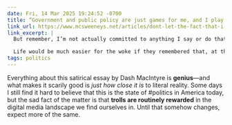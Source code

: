 ```yaml
---
date: Fri, 14 Mar 2025 19:24:52 -0700
title: “Government and public policy are just games for me, and I play to win” (satire)
link_url: https://www.mcsweeneys.net/articles/dont-let-the-fact-that-i-only-criticize-democrats-and-always-defend-trump-confuse-you-im-an-independent-centrist
link_excerpt: |
  But remember, I’m not actually committed to anything I say or do that provokes them into wokesplaining conniptions. I’m just asking questions. Or playing devil’s advocate. Or trolling for the lolz.

  Life would be much easier for the woke if they remembered that, at the end of the day, virtually no contentious pieces of legislation or civil rights issues ever affect me personally. Politics, government, and public policy are just games for me, and I play to win. So, when I throw out a whataboutism here and a “both sides” there, I’m just tossing curve balls to strike out the libs who get so mad they start yelling. When they quit the debate and block me online, I win.
tags: politics
---
```


Everything about this satirical essay by Dash MacIntyre is **genius**—and what makes it scarily good is _just how close it is_ to literal reality. Some days I still find it hard to believe that this is the state of #politics in America today, but the sad fact of the matter is that **trolls are routinely rewarded** in the digital media landscape we find ourselves in. Until that somehow changes, expect more of the same.
